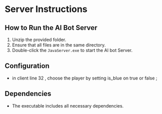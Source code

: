 # Server Instructions

## How to Run the AI Bot Server

1. Unzip the provided folder.
2. Ensure that all files are in the same directory.
3. Double-click the `JavaServer.exe` to start the AI bot Server.

## Configuration

- in client line 32 , choose the player by setting is_blue on true or false ;

## Dependencies

- The executable includes all necessary dependencies.
